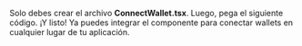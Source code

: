 Solo debes crear el archivo **ConnectWallet.tsx**. Luego, pega el siguiente código. ¡Y listo! Ya puedes integrar el componente para conectar wallets en cualquier lugar de tu aplicación.